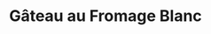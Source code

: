 ---
layout: recette
categories: [recettes]
hidden: true
lang: fr
title: Gâteau au Fromage Blanc
type: sucre
ingredients: 
  - nom: pâte brisée 
    qte: 1
  - nom: fromage blanc
    qte: 500
    unite: gr
  - nom: oeufs
    qte: 5
  - nom: farine
    qte: 50
    unite: gr
  - nom: crème fraiche
    qte: 30
    unite: gr
  - nom: levure
    qte: 11
    unite: gr
  - nom: sucre
    qte: 175
    unite: gr
preconditions:
  - Le fromage blanc, la crème fraiche et les oeufs doivent être à température ambiante
  - Préchauffer le four à 150°C
etapes:
  - label: Préparation 1/2
    details:
      - Mettre le fromage blanc dans un saladier
      - Ajouter la crème fraiche
      - Fouetter
  - label: Préparation 2/2
    details:
      - Dans un autre saladier, casser les oeufs
      - Ajouter le sucre
      - Faire blanchir
      - Ajouter le mélange de fromage blanc et de crème fraiche
      - Tamiser la farine et la levure sur le mélange
      - Mélanger
  - label: Assemblage
    details: 
      - Étaler la pâte brisée dans un moule rond
      - Verser le mélange
cuisson: 
  - Cuire 30 minutes à 150°C
  - Cuire 20 minutes à 180°C
variantes:
  - label: Mettre des zestes de citron au moment de faire la pâte brisée, en mettre également dans le fromage blanc
    todo: false
---